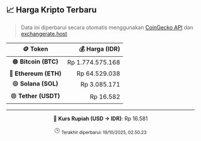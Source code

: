 

<!-- HARGA_KRIPTO -->
## 📈 Harga Kripto Terbaru

> Data ini diperbarui secara otomatis menggunakan [CoinGecko API](https://www.coingecko.com/) dan [exchangerate.host](https://exchangerate.host/)

<div align="center">

| 🪙 Token | 💰 Harga (IDR) |
|:------:|---------------:|
| 🟠 **Bitcoin (BTC)**   | Rp 1.774.575.168 |
| 🔵 **Ethereum (ETH)**  | Rp 64.529.038 |
| 🟣 **Solana (SOL)**    | Rp 3.085.171 |
| 🟢 **Tether (USDT)**   | Rp 16.582 |

---

💱 **Kurs Rupiah (USD → IDR)**: Rp 16.581

🕒 <sub>Terakhir diperbarui: 19/10/2025, 02.50.23</sub>

</div>
<!-- /HARGA_KRIPTO -->
